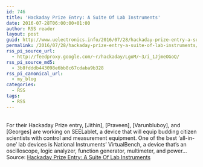 ```yaml
---
id: 746
title: 'Hackaday Prize Entry: A Suite Of Lab Instruments'
date: 2016-07-28T06:00:00+01:00
author: RSS reader
layout: post
guid: http://www.uelectronics.info/2016/07/28/hackaday-prize-entry-a-suite-of-lab-instruments/
permalink: /2016/07/28/hackaday-prize-entry-a-suite-of-lab-instruments/
rss_pi_source_url:
  - http://feedproxy.google.com/~r/hackaday/LgoM/~3/i_1JjmeOGoQ/
rss_pi_source_md5:
  - 3b8fdddb443098e6bb8c67cdaba9b328
rss_pi_canonical_url:
  - my_blog
categories:
  - RSS
tags:
  - RSS
---
```

&#013;  
For their Hackaday Prize entry, [Jithin], [Praveen], [Varunbluboy], and [Georges] are working on SEELablet, a device that will equip budding citizen scientists with control and measurement equipment. One of the best ‘all-in-one’ lab devices is National Instruments’ VirtualBench, a device that’s an oscilloscope, logic analyzer, function generator, multimeter, and power…&#013;  
Source: <a href="http://feedproxy.google.com/~r/hackaday/LgoM/~3/i_1JjmeOGoQ/" target="_blank">Hackaday Prize Entry: A Suite Of Lab Instruments</a>